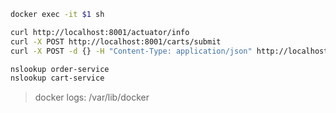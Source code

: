 
```bash
docker exec -it $1 sh
```

```bash
curl http://localhost:8001/actuator/info
curl -X POST http://localhost:8001/carts/submit
curl -X POST -d {} -H "Content-Type: application/json" http://localhost:8002/orders
```

```bash
nslookup order-service
nslookup cart-service
```

> docker logs: /var/lib/docker

